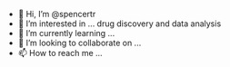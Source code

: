 - 👋 Hi, I’m @spencertr
- 👀 I’m interested in ... drug discovery and data analysis
- 🌱 I’m currently learning ... 
- 💞️ I’m looking to collaborate on ...
- 📫 How to reach me ...

<!---
spencertr/spencertr is a ✨ special ✨ repository because its `README.md` (this file) appears on your GitHub profile.
You can click the Preview link to take a look at your changes.
--->

